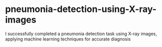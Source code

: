 # pneumonia-detection-using-X-ray-images
I successfully completed a pneumonia detection task using X-ray images, applying machine learning techniques for accurate diagnosis
